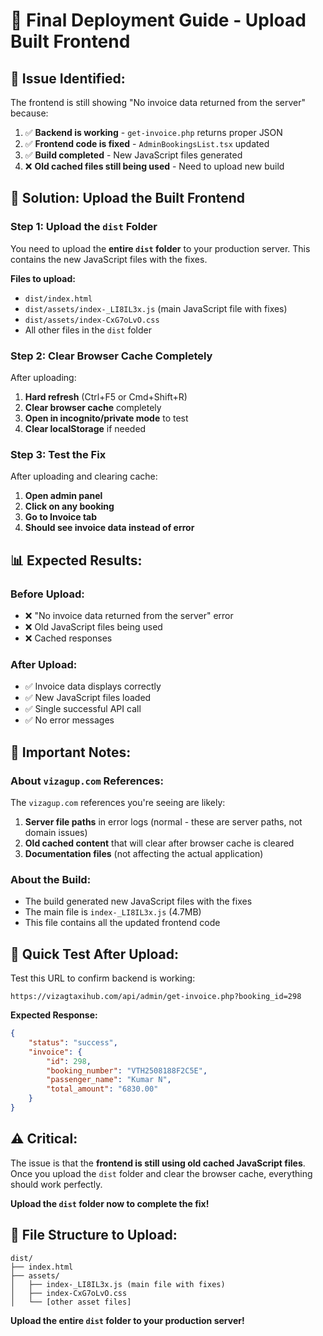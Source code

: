 # 🚀 Final Deployment Guide - Upload Built Frontend

## 🎯 **Issue Identified:**

The frontend is still showing "No invoice data returned from the server" because:
1. ✅ **Backend is working** - `get-invoice.php` returns proper JSON
2. ✅ **Frontend code is fixed** - `AdminBookingsList.tsx` updated
3. ✅ **Build completed** - New JavaScript files generated
4. ❌ **Old cached files still being used** - Need to upload new build

## 🔧 **Solution: Upload the Built Frontend**

### **Step 1: Upload the `dist` Folder**

You need to upload the **entire `dist` folder** to your production server. This contains the new JavaScript files with the fixes.

**Files to upload:**
- `dist/index.html`
- `dist/assets/index-_LI8IL3x.js` (main JavaScript file with fixes)
- `dist/assets/index-CxG7oLvO.css`
- All other files in the `dist` folder

### **Step 2: Clear Browser Cache Completely**

After uploading:
1. **Hard refresh** (Ctrl+F5 or Cmd+Shift+R)
2. **Clear browser cache** completely
3. **Open in incognito/private mode** to test
4. **Clear localStorage** if needed

### **Step 3: Test the Fix**

After uploading and clearing cache:

1. **Open admin panel**
2. **Click on any booking**
3. **Go to Invoice tab**
4. **Should see invoice data instead of error**

## 📊 **Expected Results:**

### **Before Upload:**
- ❌ "No invoice data returned from the server" error
- ❌ Old JavaScript files being used
- ❌ Cached responses

### **After Upload:**
- ✅ Invoice data displays correctly
- ✅ New JavaScript files loaded
- ✅ Single successful API call
- ✅ No error messages

## 🚨 **Important Notes:**

### **About `vizagup.com` References:**
The `vizagup.com` references you're seeing are likely:
1. **Server file paths** in error logs (normal - these are server paths, not domain issues)
2. **Old cached content** that will clear after browser cache is cleared
3. **Documentation files** (not affecting the actual application)

### **About the Build:**
- The build generated new JavaScript files with the fixes
- The main file is `index-_LI8IL3x.js` (4.7MB)
- This file contains all the updated frontend code

## 🎯 **Quick Test After Upload:**

Test this URL to confirm backend is working:
```
https://vizagtaxihub.com/api/admin/get-invoice.php?booking_id=298
```

**Expected Response:**
```json
{
    "status": "success",
    "invoice": {
        "id": 298,
        "booking_number": "VTH2508188F2C5E",
        "passenger_name": "Kumar N",
        "total_amount": "6830.00"
    }
}
```

## ⚠️ **Critical:**

The issue is that the **frontend is still using old cached JavaScript files**. Once you upload the `dist` folder and clear the browser cache, everything should work perfectly.

**Upload the `dist` folder now to complete the fix!**

## 📁 **File Structure to Upload:**

```
dist/
├── index.html
├── assets/
│   ├── index-_LI8IL3x.js (main file with fixes)
│   ├── index-CxG7oLvO.css
│   └── [other asset files]
```

**Upload the entire `dist` folder to your production server!**



